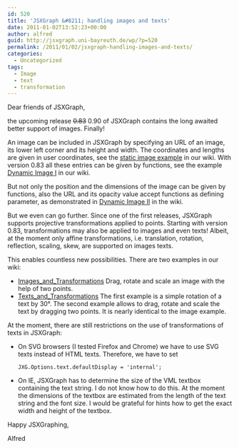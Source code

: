 ```yaml
---
id: 520
title: 'JSXGraph &#8211; handling images and texts'
date: 2011-01-02T13:52:23+00:00
author: alfred
guid: http://jsxgraph.uni-bayreuth.de/wp/?p=520
permalink: /2011/01/02/jsxgraph-handling-images-and-texts/
categories:
  - Uncategorized
tags:
  - Image
  - text
  - transformation
---
```

Dear friends of JSXGraph,
  
the upcoming release <del datetime="2011-06-08T09:20:09+00:00">0.83</del> 0.90 of JSXGraph contains the long awaited better support of images. Finally!
  
An image can be included in JSXGraph by specifying an URL of an image, its lower left corner and its height and width. The coordinates and lengths are given in user coordinates, see the [static image example](http://jsxgraph.uni-bayreuth.de/wiki/index.php/Images#Static_image) in our wiki. With version 0.83 all these entries can be given by functions, see the example [Dynamic Image I](http://jsxgraph.uni-bayreuth.de/wiki/index.php/Images#Dynamic_image_I) in our wiki.
  
But not only the position and the dimensions of the image can be given by functions, also the URL and its opacity value accept functions as defining parameter, as demonstrated in [Dynamic Image II](http://jsxgraph.uni-bayreuth.de/wiki/index.php/Images#Dynamic_image_II) in the wiki.

But we even can go further. Since one of the first releases, JSXGraph supports projective transformations applied to points. Starting with version 0.83, transformations may also be applied to images and even texts! Albeit, at the moment only affine transformations, i.e. translation, rotation, reflection, scaling, skew, are supported on images texts.
  
This enables countless new possibilities. There are two examples in our wiki:

  * [Images_and_Transformations](http://jsxgraph.uni-bayreuth.de/wiki/index.php/Images_and_Transformations) Drag, rotate and scale an image with the help of two points. 
  * [Texts_and_Transformations](http://jsxgraph.uni-bayreuth.de/wiki/index.php/Texts_and_Transformations) The first example is a simple rotation of a text by 30°. The second example allows to drag, rotate and scale the text by dragging two points. It is nearly identical to the image example. 

At the moment, there are still restrictions on the use of transformations of texts in JSXGraph:

  * On SVG browsers (I tested Firefox and Chrome) we have to use SVG texts instead of HTML texts. Therefore, we have to set
  
    `JXG.Options.text.defaultDisplay = 'internal';` 
  * On IE, JSXGraph has to determine the size of the VML textbox containing the text string. I do not know how to do this. At the moment the dimensions of the textbox are estimated from the length of the text string and the font size. I would be grateful for hints how to get the exact width and height of the textbox. </ul> 

Happy JSXGraphing,
  
Alfred
